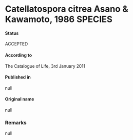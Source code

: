 # Catellatospora citrea Asano & Kawamoto, 1986 SPECIES

#### Status
ACCEPTED

#### According to
The Catalogue of Life, 3rd January 2011

#### Published in
null

#### Original name
null

### Remarks
null